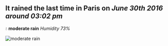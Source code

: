 ## It rained the last time in Paris on *June 30th 2016 around 03:02 pm*
💧  **moderate rain** *Humidity 73%*

![moderate rain](http://openweathermap.org/img/w/10d.png)
